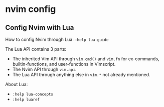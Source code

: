 # nvim config

## Config Nvim with Lua

How to config Nvim through Lua: `:help lua-guide`

The Lua API contains 3 parts:
- The inherited Vim API through `vim.cmd()` and `vim.fn` for ex-commands, builtin-functions, and user-functions in Vimscript.
- The Nvim API through `vim.api`.
- The Lua API through anything else in `vim.*` not already mentioned.

About Lua:
- `:help lua-concepts`
- `:help luaref`

